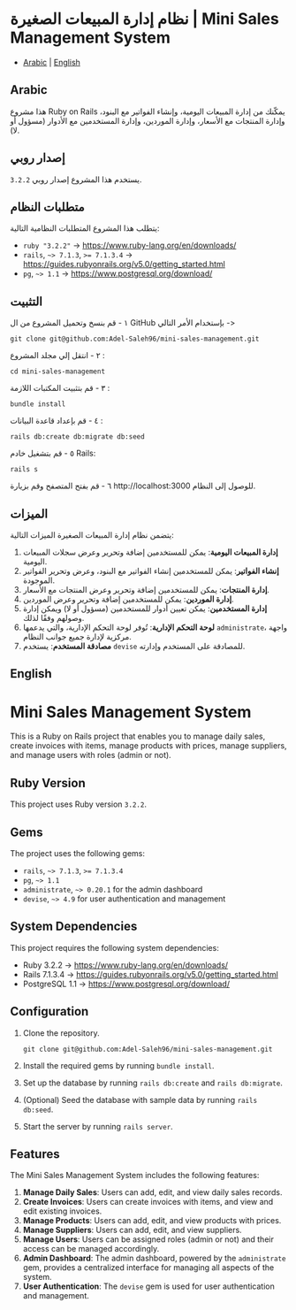 # نظام إدارة المبيعات الصغيرة | Mini Sales Management System

* [Arabic](#arabic) | [English](#english)

## Arabic

هذا مشروع Ruby on Rails يمكّنك من إدارة المبيعات اليومية، وإنشاء الفواتير مع البنود، وإدارة المنتجات مع الأسعار، وإدارة الموردين، وإدارة المستخدمين مع الأدوار (مسؤول أو لا).

## إصدار روبي
يستخدم هذا المشروع إصدار روبي `3.2.2`.

## متطلبات النظام
يتطلب هذا المشروع المتطلبات النظامية التالية:
- `ruby "3.2.2"` -> https://www.ruby-lang.org/en/downloads/
- `rails`, `~> 7.1.3`, `>= 7.1.3.4` -> https://guides.rubyonrails.org/v5.0/getting_started.html
- `pg`, `~> 1.1` -> https://www.postgresql.org/download/


## التثبيت
 ١ - قم بنسخ وتحميل المشروع من ال GitHub بإستخدام الأمر التالي  ->
```
git clone git@github.com:Adel-Saleh96/mini-sales-management.git
```

٢ - انتقل إلي مجلد المشروع :

```
cd mini-sales-management
```

٣ - قم بتثبيت المكتبات اللازمة :

```
bundle install
```

٤ - قم بإعداد قاعدة البيانات :
```
rails db:create db:migrate db:seed

```

٥ - قم بتشغيل خادم Rails:

```
rails s
```

٦ - قم بفتح المتصفح وقم بزيارة http://localhost:3000 للوصول إلى النظام.

## الميزات
يتضمن نظام إدارة المبيعات الصغيرة الميزات التالية:

1. **إدارة المبيعات اليومية**: يمكن للمستخدمين إضافة وتحرير وعرض سجلات المبيعات اليومية.
2. **إنشاء الفواتير**: يمكن للمستخدمين إنشاء الفواتير مع البنود، وعرض وتحرير الفواتير الموجودة.
3. **إدارة المنتجات**: يمكن للمستخدمين إضافة وتحرير وعرض المنتجات مع الأسعار.
4. **إدارة الموردين**: يمكن للمستخدمين إضافة وتحرير وعرض الموردين.
5. **إدارة المستخدمين**: يمكن تعيين أدوار للمستخدمين (مسؤول أو لا) ويمكن إدارة وصولهم وفقًا لذلك.
6. **لوحة التحكم الإدارية**: تُوفر لوحة التحكم الإدارية، والتي يدعمها `administrate`، واجهة مركزية لإدارة جميع جوانب النظام.
7. **مصادقة المستخدم**: يستخدم `devise` للمصادقة على المستخدم وإدارته.

## English

# Mini Sales Management System

This is a Ruby on Rails project that enables you to manage daily sales, create invoices with items, manage products with prices, manage suppliers, and manage users with roles (admin or not).

## Ruby Version
This project uses Ruby version `3.2.2`.

## Gems
The project uses the following gems:
- `rails`, `~> 7.1.3`, `>= 7.1.3.4`
- `pg`, `~> 1.1`
- `administrate`, `~> 0.20.1` for the admin dashboard
- `devise`, `~> 4.9` for user authentication and management

## System Dependencies
This project requires the following system dependencies:
- Ruby 3.2.2 -> https://www.ruby-lang.org/en/downloads/
- Rails 7.1.3.4 -> https://guides.rubyonrails.org/v5.0/getting_started.html
- PostgreSQL 1.1 ->  https://www.postgresql.org/download/

## Configuration
1. Clone the repository.
    ```
    git clone git@github.com:Adel-Saleh96/mini-sales-management.git
    ```

2. Install the required gems by running `bundle install`.
3. Set up the database by running `rails db:create` and `rails db:migrate`.
4. (Optional) Seed the database with sample data by running `rails db:seed`.
5. Start the server by running `rails server`.

## Features
The Mini Sales Management System includes the following features:

1. **Manage Daily Sales**: Users can add, edit, and view daily sales records.
2. **Create Invoices**: Users can create invoices with items, and view and edit existing invoices.
3. **Manage Products**: Users can add, edit, and view products with prices.
4. **Manage Suppliers**: Users can add, edit, and view suppliers.
5. **Manage Users**: Users can be assigned roles (admin or not) and their access can be managed accordingly.
6. **Admin Dashboard**: The admin dashboard, powered by the `administrate` gem, provides a centralized interface for managing all aspects of the system.
7. **User Authentication**: The `devise` gem is used for user authentication and management.
